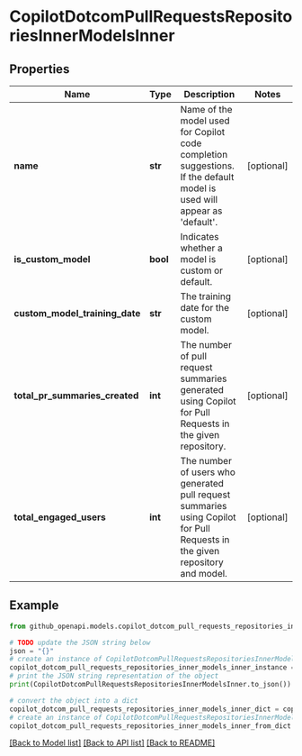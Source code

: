 # CopilotDotcomPullRequestsRepositoriesInnerModelsInner


## Properties

Name | Type | Description | Notes
------------ | ------------- | ------------- | -------------
**name** | **str** | Name of the model used for Copilot code completion suggestions. If the default model is used will appear as &#39;default&#39;. | [optional] 
**is_custom_model** | **bool** | Indicates whether a model is custom or default. | [optional] 
**custom_model_training_date** | **str** | The training date for the custom model. | [optional] 
**total_pr_summaries_created** | **int** | The number of pull request summaries generated using Copilot for Pull Requests in the given repository. | [optional] 
**total_engaged_users** | **int** | The number of users who generated pull request summaries using Copilot for Pull Requests in the given repository and model. | [optional] 

## Example

```python
from github_openapi.models.copilot_dotcom_pull_requests_repositories_inner_models_inner import CopilotDotcomPullRequestsRepositoriesInnerModelsInner

# TODO update the JSON string below
json = "{}"
# create an instance of CopilotDotcomPullRequestsRepositoriesInnerModelsInner from a JSON string
copilot_dotcom_pull_requests_repositories_inner_models_inner_instance = CopilotDotcomPullRequestsRepositoriesInnerModelsInner.from_json(json)
# print the JSON string representation of the object
print(CopilotDotcomPullRequestsRepositoriesInnerModelsInner.to_json())

# convert the object into a dict
copilot_dotcom_pull_requests_repositories_inner_models_inner_dict = copilot_dotcom_pull_requests_repositories_inner_models_inner_instance.to_dict()
# create an instance of CopilotDotcomPullRequestsRepositoriesInnerModelsInner from a dict
copilot_dotcom_pull_requests_repositories_inner_models_inner_from_dict = CopilotDotcomPullRequestsRepositoriesInnerModelsInner.from_dict(copilot_dotcom_pull_requests_repositories_inner_models_inner_dict)
```
[[Back to Model list]](../README.md#documentation-for-models) [[Back to API list]](../README.md#documentation-for-api-endpoints) [[Back to README]](../README.md)


